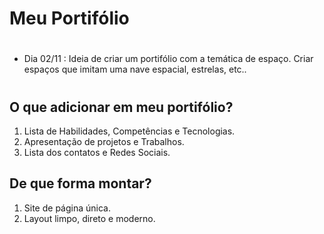 # Meu Portifólio
#
- Dia 02/11 : Ideia de criar um portifólio com a temática de espaço. Criar espaços que imitam uma nave espacial, estrelas, etc..
#

## O que adicionar em meu portifólio?

1. Lista de Habilidades, Competências e Tecnologias.
2. Apresentação de projetos e Trabalhos.
3. Lista dos contatos e Redes Sociais.


## De que forma montar?
1. Site de página única.
2. Layout limpo, direto e moderno.
